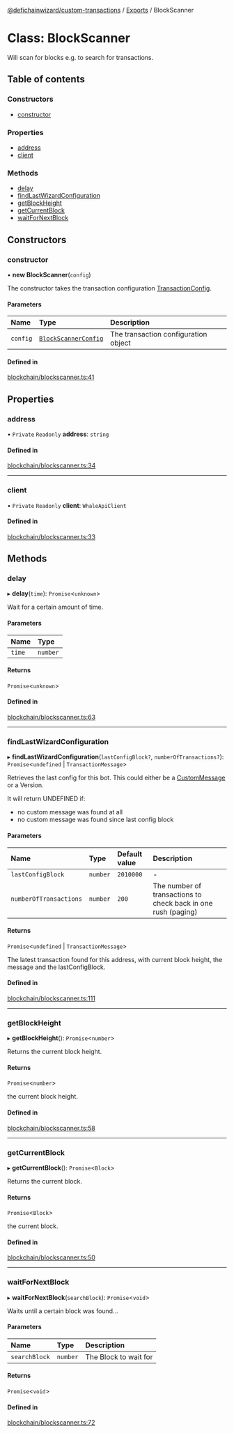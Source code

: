 [@defichainwizard/custom-transactions](../README.md) / [Exports](../modules.md) / BlockScanner

# Class: BlockScanner

Will scan for blocks e.g. to search for transactions.

## Table of contents

### Constructors

- [constructor](BlockScanner.md#constructor)

### Properties

- [address](BlockScanner.md#address)
- [client](BlockScanner.md#client)

### Methods

- [delay](BlockScanner.md#delay)
- [findLastWizardConfiguration](BlockScanner.md#findlastwizardconfiguration)
- [getBlockHeight](BlockScanner.md#getblockheight)
- [getCurrentBlock](BlockScanner.md#getcurrentblock)
- [waitForNextBlock](BlockScanner.md#waitfornextblock)

## Constructors

### constructor

• **new BlockScanner**(`config`)

The constructor takes the transaction configuration [TransactionConfig](../interfaces/TransactionConfig.md).

#### Parameters

| Name | Type | Description |
| :------ | :------ | :------ |
| `config` | [`BlockScannerConfig`](../interfaces/BlockScannerConfig.md) | The transaction configuration object |

#### Defined in

[blockchain/blockscanner.ts:41](https://github.com/DeFiChain-Wizard/custom-transcation-library/blob/476e9c6/src/blockchain/blockscanner.ts#L41)

## Properties

### address

• `Private` `Readonly` **address**: `string`

#### Defined in

[blockchain/blockscanner.ts:34](https://github.com/DeFiChain-Wizard/custom-transcation-library/blob/476e9c6/src/blockchain/blockscanner.ts#L34)

___

### client

• `Private` `Readonly` **client**: `WhaleApiClient`

#### Defined in

[blockchain/blockscanner.ts:33](https://github.com/DeFiChain-Wizard/custom-transcation-library/blob/476e9c6/src/blockchain/blockscanner.ts#L33)

## Methods

### delay

▸ **delay**(`time`): `Promise`<`unknown`\>

Wait for a certain amount of time.

#### Parameters

| Name | Type |
| :------ | :------ |
| `time` | `number` |

#### Returns

`Promise`<`unknown`\>

#### Defined in

[blockchain/blockscanner.ts:63](https://github.com/DeFiChain-Wizard/custom-transcation-library/blob/476e9c6/src/blockchain/blockscanner.ts#L63)

___

### findLastWizardConfiguration

▸ **findLastWizardConfiguration**(`lastConfigBlock?`, `numberOfTransactions?`): `Promise`<`undefined` \| `TransactionMessage`\>

Retrieves the last config for this bot. This could either be a [CustomMessage](../interfaces/CustomMessage.md) or a Version.

It will return UNDEFINED if:

- no custom message was found at all
- no custom message was found since last config block

#### Parameters

| Name | Type | Default value | Description |
| :------ | :------ | :------ | :------ |
| `lastConfigBlock` | `number` | `2010000` | - |
| `numberOfTransactions` | `number` | `200` | The number of transactions to check back in one rush (paging) |

#### Returns

`Promise`<`undefined` \| `TransactionMessage`\>

The latest transaction found for this address, with current block height, the message and the lastConfigBlock.

#### Defined in

[blockchain/blockscanner.ts:111](https://github.com/DeFiChain-Wizard/custom-transcation-library/blob/476e9c6/src/blockchain/blockscanner.ts#L111)

___

### getBlockHeight

▸ **getBlockHeight**(): `Promise`<`number`\>

Returns the current block height.

#### Returns

`Promise`<`number`\>

the current block height.

#### Defined in

[blockchain/blockscanner.ts:58](https://github.com/DeFiChain-Wizard/custom-transcation-library/blob/476e9c6/src/blockchain/blockscanner.ts#L58)

___

### getCurrentBlock

▸ **getCurrentBlock**(): `Promise`<`Block`\>

Returns the current block.

#### Returns

`Promise`<`Block`\>

the current block.

#### Defined in

[blockchain/blockscanner.ts:50](https://github.com/DeFiChain-Wizard/custom-transcation-library/blob/476e9c6/src/blockchain/blockscanner.ts#L50)

___

### waitForNextBlock

▸ **waitForNextBlock**(`searchBlock`): `Promise`<`void`\>

Waits until a certain block was found...

#### Parameters

| Name | Type | Description |
| :------ | :------ | :------ |
| `searchBlock` | `number` | The Block to wait for |

#### Returns

`Promise`<`void`\>

#### Defined in

[blockchain/blockscanner.ts:72](https://github.com/DeFiChain-Wizard/custom-transcation-library/blob/476e9c6/src/blockchain/blockscanner.ts#L72)
